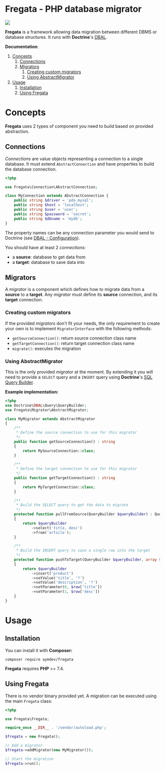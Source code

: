 # Fregata - PHP database migrator

![](https://github.com/AymDev/Fregata/workflows/Unit%20Test%20Suite/badge.svg)

**Fregata** is a framework allowing data migration between different DBMS or database structures.
It runs with **Doctrine**'s [DBAL](https://www.doctrine-project.org/projects/dbal.html).

**Documentation**:

1. [Concepts](#concepts)
    1. [Connections](#connections)
    2. [Migrators](#migrators)
        1. [Creating custom migrators](#creating-custom-migrators)
        2. [Using AbstractMigrator](#using-abstractmigrator)
2. [Usage](#usage)
    1. [Installation](#installation)
    2. [Using Fregata](#using-fregata)

# Concepts
**Fregata** uses 2 types of component you need to build based on provided abstraction.

## Connections
*Connections* are value objects representing a connection to a single database. 
It must extend `AbstractConnection` and have properties to build the database connection.
```php
<?php

use Fregata\Connection\AbstractConnection;

class MyConnection extends AbstractConnection {
    public string $driver = 'pdo_mysql';
    public string $host = 'localhost';
    public string $user = 'user';
    public string $password = 'secret';
    public string $dbname = 'mydb';
}
```
The property names can be any connection parameter you would send to Doctrine 
(see [DBAL - Configuration](https://www.doctrine-project.org/projects/doctrine-dbal/en/current/reference/configuration.html#configuration)).

You should have at least 2 *connections*:

 - a **source**: database to get data from
 - a **target**: database to save data into

## Migrators
A *migrator* is a component which defines how to migrate data from a **source** to a **target**.
Any *migrator* must define its **source** connection, and its **target** connection.

### Creating custom migrators
If the provided *migrators* don't fit your needs, 
the only requirement to create your own is to implement `MigratorInterface` with the following methods:

 - `getSourceConnection()`: return source connection class name
 - `getTargetConnection()`: return target connection class name
 - `migrate()`: executes the migration

### Using AbstractMigrator
This is the only provided *migrator* at the moment. 
By extending it you will need to provide a `SELECT` query and a `INSERT` query
using **Doctrine**'s [SQL Query Builder](https://www.doctrine-project.org/projects/doctrine-dbal/en/current/reference/query-builder.html#sql-query-builder).

**Example implementation:**
```php
<?php
use Doctrine\DBAL\Query\QueryBuilder;
use Fregata\Migrator\AbstractMigrator;

class MyMigrator extends AbstractMigrator
{
    /**
     * Define the source connection to use for this migrator
     */
    public function getSourceConnection() : string
    {
        return MySourceConnection::class;
    }

    /**
     * Define the target connection to use for this migrator
     */
    public function getTargetConnection() : string
    {
        return MyTargetConnection::class;
    }

    /**
     * Build the SELECT query to get the data to migrate
     */
    protected function pullFromSource(QueryBuilder $queryBuilder) : QueryBuilder
    {
        return $queryBuilder
            ->select('title, desc')
            ->from('article');
    }

    /**
     * Build the INSERT query to save a single row into the target
     */
    protected function pushToTarget(QueryBuilder $queryBuilder, array $row) : QueryBuilder
    {
        return $queryBuilder
            ->insert('product')
            ->setValue('title', '?')
            ->setValue('description', '?')
            ->setParameter(0, $row['title'])
            ->setParameter(1, $row['desc'])
    }
}
```

# Usage

## Installation
You can install it with **Composer:**
```shell
composer require aymdev/fregata
```
**Fregata** requires **PHP** >= 7.4.

## Using Fregata
There is no vendor binary provided yet. 
A migration can be executed using the main `Fregata` class:
```php
<?php

use Fregata\Fregata;

require_once __DIR__ . '/vendor/autoload.php';

$fregata = new Fregata();

// Add a migrator
$fregata->addMigrator(new MyMigrator());

// Start the migration
$fregata->run();
```